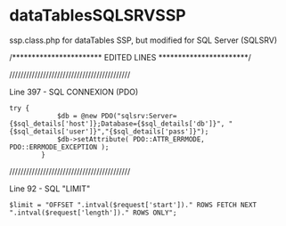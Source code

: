 # dataTablesSQLSRVSSP
ssp.class.php for dataTables SSP, but modified for SQL Server (SQLSRV)

/*********************** EDITED LINES ***********************/

///////////////////////////////////////////

Line 397 - SQL CONNEXION (PDO)

	try {
				$db = @new PDO("sqlsrv:Server={$sql_details['host']};Database={$sql_details['db']}", "{$sql_details['user']}","{$sql_details['pass']}");
				$db->setAttribute( PDO::ATTR_ERRMODE, PDO::ERRMODE_EXCEPTION );
			}

///////////////////////////////////////////

Line 92 - SQL "LIMIT"

	$limit = "OFFSET ".intval($request['start'])." ROWS FETCH NEXT ".intval($request['length'])." ROWS ONLY";
